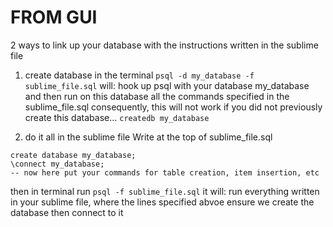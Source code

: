 



FROM GUI
=========
2 ways to link up your database with the instructions written in the sublime file


1) create database in the terminal
`psql -d my_database -f sublime_file.sql` will: hook up psql with your database my_database and then run on this database all the commands specified in the sublime_file.sql
consequently, this will not work if you did not previously create this database…   `createdb my_database`


2) do it all in the sublime file
Write at the top of sublime_file.sql
```drop database my_database;
create database my_database;
\connect my_database;
-- now here put your commands for table creation, item insertion, etc
```
then in terminal run `psql -f sublime_file.sql` it will: run everything written in your sublime file, where the lines specified abvoe ensure we create the database then connect to it